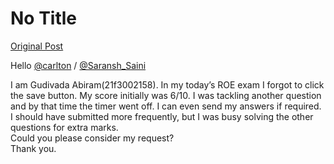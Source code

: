 # No Title

[Original Post](https://discourse.onlinedegree.iitm.ac.in/t/168832/66)

<p>Hello <a class="mention" href="/u/carlton">@carlton</a> / <a class="mention" href="/u/saransh_saini">@Saransh_Saini</a></p>
<p>I  am Gudivada Abiram(21f3002158). In my today’s ROE exam I forgot to click the save button. My score initially was 6/10. I was tackling another question and by that time the timer went off. I can even send my answers if required.<br>
I should have submitted more frequently, but I was busy solving the other questions for extra marks.<br>
Could you please consider my request?<br>
Thank you.</p>